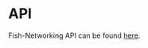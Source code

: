 # API

Fish-Networking API can be found [here](https://firstgeargames.com/FishNet/api/api/index.html).
